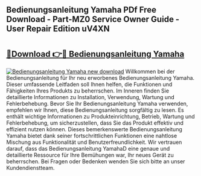 ## Bedienungsanleitung Yamaha PDf Free Download - Part-MZ0 Service Owner Guide - User Repair Edition uV4XN

# <h2><a href="http://df0gqcm.blite.top/?on=Bedienungsanleitung+Yamaha">🔗Download 👉🔴 Bedienungsanleitung Yamaha</a></h2>

[![Bedienungsanleitung Yamaha new download](https://i.imgur.com/lujVjoI.png)](http://df0gqcm.blite.top/?on=Bedienungsanleitung+Yamaha)
Willkommen bei der Bedienungsanleitung für Ihr neu erworbenes Bedienungsanleitung Yamaha. Dieser umfassende Leitfaden soll Ihnen helfen, die Funktionen und Fähigkeiten Ihres Produkts zu beherrschen. Im Inneren finden Sie detaillierte Informationen zu Installation, Verwendung, Wartung und Fehlerbehebung. Bevor Sie Ihr Bedienungsanleitung Yamaha verwenden, empfehlen wir Ihnen, diese Bedienungsanleitung sorgfältig zu lesen. Es enthält wichtige Informationen zu Produkteinrichtung, Betrieb, Wartung und Fehlerbehebung, um sicherzustellen, dass Sie das Produkt effektiv und effizient nutzen können. Dieses bemerkenswerte Bedienungsanleitung Yamaha bietet dank seiner fortschrittlichen Funktionen eine nahtlose Mischung aus Funktionalität und Benutzerfreundlichkeit. Wir vertrauen darauf, dass das Bedienungsanleitung YamahaD eine genaue und detaillierte Ressource für Ihre Bemühungen war, Ihr neues Gerät zu beherrschen. Bei Fragen oder Bedenken wenden Sie sich bitte an unser Kundendienstteam.
